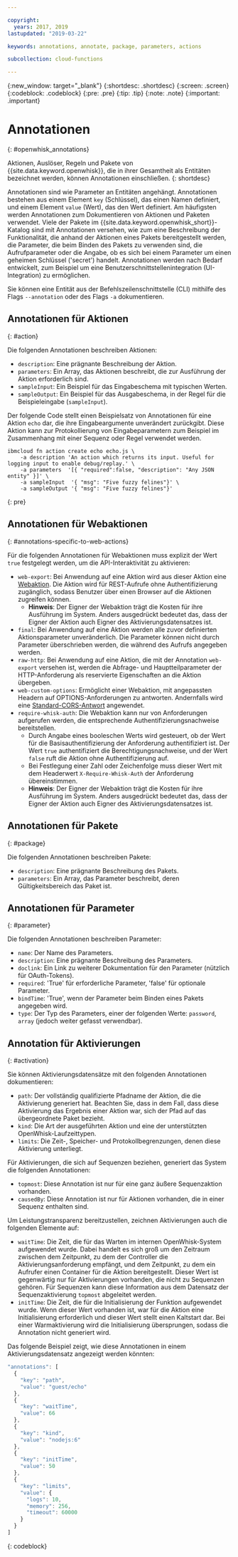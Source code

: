 ```yaml
---

copyright:
  years: 2017, 2019
lastupdated: "2019-03-22"

keywords: annotations, annotate, package, parameters, actions

subcollection: cloud-functions

---
```


{:new_window: target="_blank"}
{:shortdesc: .shortdesc}
{:screen: .screen}
{:codeblock: .codeblock}
{:pre: .pre}
{:tip: .tip}
{:note: .note}
{:important: .important}

# Annotationen
{: #openwhisk_annotations}

Aktionen, Auslöser, Regeln und Pakete von {{site.data.keyword.openwhisk}}, die in ihrer Gesamtheit als Entitäten bezeichnet werden, können Annotationen einschließen.
{: shortdesc}

Annotationen sind wie Parameter an Entitäten angehängt. Annotationen bestehen aus einem Element `key` (Schlüssel), das einen Namen definiert, und einem Element `value` (Wert), das den Wert definiert. Am häufigsten werden Annotationen zum Dokumentieren von Aktionen und Paketen verwendet. Viele der Pakete im {{site.data.keyword.openwhisk_short}}-Katalog sind mit Annotationen versehen, wie zum eine Beschreibung der Funktionalität, die anhand der Aktionen eines Pakets bereitgestellt werden, die Parameter, die beim Binden des Pakets zu verwenden sind, die Aufrufparameter oder die Angabe, ob es sich bei einem Parameter um einen geheimen Schlüssel ('secret') handelt. Annotationen werden nach Bedarf entwickelt, zum Beispiel um eine Benutzerschnittstellenintegration (UI-Integration) zu ermöglichen.

Sie können eine Entität aus der Befehlszeilenschnittstelle (CLI) mithilfe des Flags `--annotation` oder des Flags `-a` dokumentieren.

## Annotationen für Aktionen
{: #action}

Die folgenden Annotationen beschreiben Aktionen:

- `description`: Eine prägnante Beschreibung der Aktion.
- `parameters`: Ein Array, das Aktionen beschreibt, die zur Ausführung der Aktion erforderlich sind.
- `sampleInput`: Ein Beispiel für das Eingabeschema mit typischen Werten.
- `sampleOutput`: Ein Beispiel für das Ausgabeschema, in der Regel für die Beispieleingabe (`sampleInput`).



Der folgende Code stellt einen Beispielsatz von Annotationen für eine Aktion `echo` dar, die ihre Eingabeargumente unverändert zurückgibt. Diese Aktion kann zur Protokollierung von Eingabeparametern zum Beispiel im Zusammenhang mit einer Sequenz oder Regel verwendet werden.

```
ibmcloud fn action create echo echo.js \
    -a description 'An action which returns its input. Useful for logging input to enable debug/replay.' \
    -a parameters  '[{ "required":false, "description": "Any JSON entity" }]' \
    -a sampleInput  '{ "msg": "Five fuzzy felines"}' \
    -a sampleOutput '{ "msg": "Five fuzzy felines"}'
```
{: pre}

## Annotationen für Webaktionen
{: #annotations-specific-to-web-actions}

Für die folgenden Annotationen für Webaktionen muss explizit der Wert `true` festgelegt werden, um die API-Interaktivität zu aktivieren:

- `web-export`: Bei Anwendung auf eine Aktion wird aus dieser Aktion eine [Webaktion](/docs/openwhisk?topic=cloud-functions-openwhisk_webactions). Die Aktion wird für REST-Aufrufe ohne Authentifizierung zugänglich, sodass Benutzer über einen Browser auf die Aktionen zugreifen können.
    * **Hinweis**: Der Eigner der Webaktion trägt die Kosten für ihre Ausführung im System. Anders ausgedrückt bedeutet das, dass der Eigner der Aktion auch Eigner des Aktivierungsdatensatzes ist.
- `final`: Bei Anwendung auf eine Aktion werden alle zuvor definierten Aktionsparameter unveränderlich. Die Parameter können nicht durch Parameter überschrieben werden, die während des Aufrufs angegeben werden.
- `raw-http`: Bei Anwendung auf eine Aktion, die mit der Annotation `web-export` versehen ist, werden die Abfrage- und Hauptteilparameter der HTTP-Anforderung als reservierte Eigenschaften an die Aktion übergeben.
- `web-custom-options`: Ermöglicht einer Webaktion, mit angepassten Headern auf OPTIONS-Anforderungen zu antworten. Andernfalls wird eine [Standard-CORS-Antwort](/docs/openwhisk?topic=cloud-functions-openwhisk_webactions#options-requests) angewendet.
- `require-whisk-auth`: Die Webaktion kann nur von Anforderungen aufgerufen werden, die entsprechende Authentifizierungsnachweise bereitstellen.
    * Durch Angabe eines booleschen Werts wird gesteuert, ob der Wert für die Basisauthentifizierung der Anforderung authentifiziert ist. Der Wert `true` authentifiziert die Berechtigungsnachweise, und der Wert `false` ruft die Aktion ohne Authentifizierung auf.
    * Bei Festlegung einer Zahl oder Zeichenfolge muss dieser Wert mit dem Headerwert `X-Require-Whisk-Auth` der Anforderung übereinstimmen.
    * **Hinweis**: Der Eigner der Webaktion trägt die Kosten für ihre Ausführung im System. Anders ausgedrückt bedeutet das, dass der Eigner der Aktion auch Eigner des Aktivierungsdatensatzes ist.

## Annotationen für Pakete
{: #package}

Die folgenden Annotationen beschreiben Pakete:

- `description`: Eine prägnante Beschreibung des Pakets.
- `parameters`: Ein Array, das Parameter beschreibt, deren Gültigkeitsbereich das Paket ist.

## Annotationen für Parameter
{: #parameter}

Die folgenden Annotationen beschreiben Parameter:

- `name`: Der Name des Parameters.
- `description`: Eine prägnante Beschreibung des Parameters.
- `doclink`: Ein Link zu weiterer Dokumentation für den Parameter (nützlich für OAuth-Tokens).
- `required`: 'True' für erforderliche Parameter, 'false' für optionale Parameter.
- `bindTime`: 'True', wenn der Parameter beim Binden eines Pakets angegeben wird.
- `type`: Der Typ des Parameters, einer der folgenden Werte: `password`, `array` (jedoch weiter gefasst verwendbar).

## Annotation für Aktivierungen
{: #activation}

Sie können Aktivierungsdatensätze mit den folgenden Annotationen dokumentieren:

- `path`: Der vollständig qualifizierte Pfadname der Aktion, die die Aktivierung generiert hat. Beachten Sie, dass in dem Fall, dass diese Aktivierung das Ergebnis einer Aktion war, sich der Pfad auf das übergeordnete Paket bezieht.
- `kind`: Die Art der ausgeführten Aktion und eine der unterstützten OpenWhisk-Laufzeittypen.
- `limits`: Die Zeit-, Speicher- und Protokollbegrenzungen, denen diese Aktivierung unterliegt.

Für Aktivierungen, die sich auf Sequenzen beziehen, generiert das System die folgenden Annotationen:

- `topmost`: Diese Annotation ist nur für eine ganz äußere Sequenzaktion vorhanden.
- `causedBy`: Diese Annotation ist nur für Aktionen vorhanden, die in einer Sequenz enthalten sind.

Um Leistungstransparenz bereitzustellen, zeichnen Aktivierungen auch die folgenden Elemente auf:

- `waitTime`: Die Zeit, die für das Warten im internen OpenWhisk-System aufgewendet wurde. Dabei handelt es sich groß um den Zeitraum zwischen dem Zeitpunkt, zu dem der Controller die Aktivierungsanforderung empfängt, und dem Zeitpunkt, zu dem ein Aufrufer einen Container für die Aktion bereitgestellt. Dieser Wert ist gegenwärtig nur für Aktivierungen vorhanden, die nicht zu Sequenzen gehören. Für Sequenzen kann diese Information aus dem Datensatz der Sequenzaktivierung `topmost` abgeleitet werden.
- `initTime`: Die Zeit, die für die Initialisierung der Funktion aufgewendet wurde. Wenn dieser Wert vorhanden ist, war für die Aktion eine Initialisierung erforderlich und dieser Wert stellt einen Kaltstart dar. Bei einer Warmaktivierung wird die Initialisierung übersprungen, sodass die Annotation nicht generiert wird.

Das folgende Beispiel zeigt, wie diese Annotationen in einem Aktivierungsdatensatz angezeigt werden könnten:

```javascript
"annotations": [
  {
    "key": "path",
    "value": "guest/echo"
  },
  {
    "key": "waitTime",
    "value": 66
  },
  {
    "key": "kind",
    "value": "nodejs:6"
  },
  {
    "key": "initTime",
    "value": 50
  },
  {
    "key": "limits",
    "value": {
      "logs": 10,
      "memory": 256,
      "timeout": 60000
    }
  }
]
```
{: codeblock}
